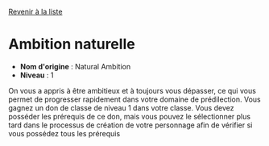 [Revenir à la liste](list.md)

# Ambition naturelle

 * **Nom d'origine** : Natural Ambition
 * **Niveau** : 1


<p>On vous a appris à être ambitieux et à toujours vous dépasser, ce qui vous permet de progresser rapidement dans votre domaine de prédilection. Vous gagnez un don de classe de niveau 1 dans votre classe. Vous devez posséder les prérequis de ce don, mais vous pouvez le sélectionner plus tard dans le processus de création de votre personnage afin de vérifier si vous possédez tous les prérequis</p>